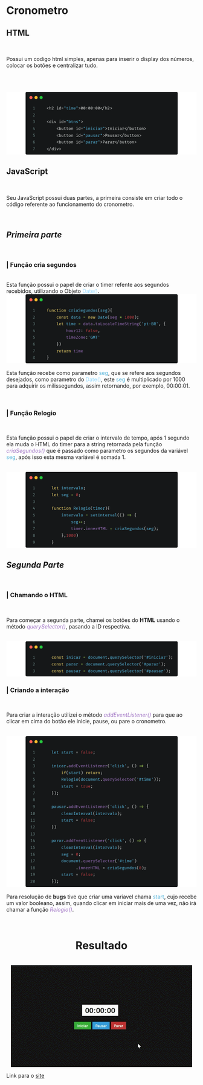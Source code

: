 # Cronometro

## <b>HTML</b>

<br>

Possui um codigo html simples, apenas para inserir o display dos números, colocar os botões e centralizar tudo.

<br><br>

<img src="./readme/HTMLCode.png">

<br>    

## <b>JavaScript</b>

<br>

Seu JavaScript possui duas partes, a primeira consiste em criar todo o código referente ao funcionamento do cronometro.

<br>

## <i>Primeira parte</i>

<br>

### | Função cria segundos

<br>
Esta função possui o papel de criar o timer refente aos segundos recebidos, utilizando o Objeto <span style="color: #9CDCFE;">Date()</span>.

<br>

<img src="./readme/relogio.png">

<br>

Esta função recebe como parametro <span style="color: #55B5DB;">seg</span>, que se refere aos segundos desejados, como parametro do <span style="color: #9CDCFE;">Date()</span>, este <span style="color: #55B5DB;">seg</span> é multiplicado por 1000 para adquirir os milissegundos, assim retornando, por exemplo, 00:00:01.

<br>

### | Função Relogio

<br>

Esta função possui o papel de criar o intervalo de tempo, após 1 segundo ela muda o HTML do timer para a string retornada pela função <i style="color: #A074C4;">criaSegundos()</i> que é passado como parametro os segundos da variável <span style="color: #55B5DB;">seg</span>, após isso esta mesma variável é somada 1.

<br>

<img src="./readme/relogio2.png">

<br>

## <i>Segunda Parte</i>

<br>

### | Chamando o HTML

<br>

Para começar a segunda parte, chamei os botões do <b>HTML</b> usando o método <i style="color: #A074C4;">querySelector()</i>, pasando a ID respectiva.

<br>

<img src="./readme/chamaHTML.png">

<br>

### | Criando a interação

<br>

Para criar a interação utilizei o método <i style="color: #A074C4;">addEventListener()</i> para que ao clicar em cima do botão ele inicie, pause, ou pare o cronometro.

<br>

<img src="./readme/interacao.png">

<br>

Para resolução de <b>bugs</b> tive que criar uma variavel chama <span style="color: #55B5DB;">start</span>, cujo recebe um valor booleano, assim, quando clicar em iniciar mais de uma vez, não irá chamar a função <i style="color: #A074C4;">Relogio()</i>.

<br>

# <span style="text-align: center; display: block;">Resultado</span>

<br>

<div style="display: flex; justify-content: center">
    <img src="./readme/gif.gif">
</div>

Link para o <a href="https://cronometro-ace.netlify.app">site</a> 
